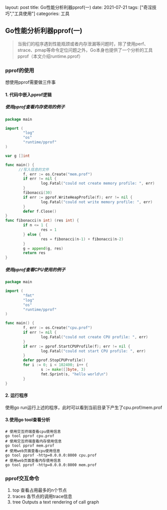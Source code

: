 layout: post
title: Go性能分析利器pprof(一)
date: 2021-07-21
tags: ["奇淫技巧","工具使用"]
categories: 工具

## Go性能分析利器pprof(一)
> 当我们的程序遇到性能瓶颈或者内存泄漏等问题时，除了使用perf、strace、pmap等命令定位问题之外，Go本身也提供了一个分析的工具pprof（本文介绍runtime.pprof）

### pprof的使用
想使用pprof需要做三件事
#### 1. 代码中嵌入pprof逻辑
##### 使用pprof查看内存使用的例子
```go
package main

import (
        "log"
        "os"
        "runtime/pprof"
)

var g []int

func main() {
	  //写入信息的文件
        f, err := os.Create("mem.prof")
        if err != nil {
                log.Fatal("could not create memory profile: ", err)
        }
        fibonacci(30)
        if err := pprof.WriteHeapProfile(f); err != nil {
                log.Fatal("could not write memory profile: ", err)
        }
        defer f.Close()
}
func fibonacci(n int) (res int) {
        if n <= 1 {
                res = 1
        } else {
                res = fibonacci(n-1) + fibonacci(n-2)
        }
        g = append(g, res)
        return res
}
```
##### 使用pprof查看CPU使用的例子
```go
package main

import (
        "fmt"
        "log"
        "os"
        "runtime/pprof"
)

func main() {
        f, err := os.Create("cpu.prof")
        if err != nil {
                log.Fatal("could not create CPU profile: ", err)
        }
        if err := pprof.StartCPUProfile(f); err != nil {
                log.Fatal("could not start CPU profile: ", err)
        }
        defer pprof.StopCPUProfile()
        for i := 0; i < 102400; i++ {
                s := make([]byte, 3)
                fmt.Sprint(s, "hello world\n")
        }
}
```
#### 2. 运行程序
使用go run运行上述的程序，此时可以看到当前目录下产生了cpu.prof/mem.prof

#### 3.使用go tool查看分析
```shell
# 使用交互终端查看cpu使用信息
go tool pprof cpu.prof
# 使用交互终端查看内存使用信息
go tool pprof mem.prof
# 使用web页面查看cpu使用信息
go tool pprof -http=0.0.0.0:8000 cpu.prof
# 使用web页面查看内存使用信息
go tool pprof -http=0.0.0.0:8000 mem.prof

```
### pprof交互命令
1. top 查看占用最多的n个节点
2. traces 各节点的调用trace信息
3. tree Outputs a text rendering of call graph